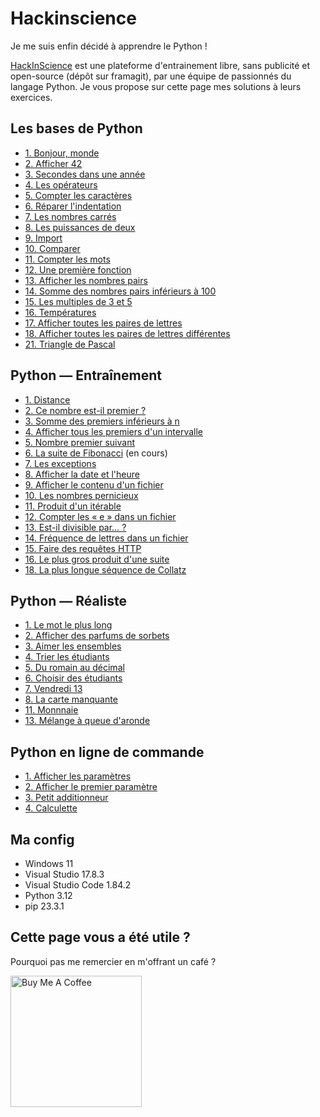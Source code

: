 # Hackinscience

Je me suis enfin décidé à apprendre le Python !

[HackInScience](https://www.hackinscience.org/) est une plateforme d'entrainement libre, sans publicité et open-source (dépôt sur framagit), par une équipe de passionnés du langage Python. Je vous propose sur cette page mes solutions à leurs exercices.

## Les bases de Python

* [1. Bonjour, monde](https://github.com/AlexisAmand/python/blob/master/Hackinscience/Bases/exercice-01.py)
* [2. Afficher 42](https://github.com/AlexisAmand/python/blob/master/Hackinscience/Bases/exercice-02.py)
* [3. Secondes dans une année](https://github.com/AlexisAmand/python/blob/master/Hackinscience/Bases/exercice-03.py)
* [4. Les opérateurs](https://github.com/AlexisAmand/python/blob/master/Hackinscience/Bases/exercice-04.py)
* [5. Compter les caractères](https://github.com/AlexisAmand/python/blob/master/Hackinscience/Bases/exercice-05.py)
* [6. Réparer l'indentation](https://github.com/AlexisAmand/python/blob/master/Hackinscience/Bases/exercice-06.py)
* [7. Les nombres carrés](https://github.com/AlexisAmand/python/blob/master/Hackinscience/Bases/exercice-07.py)
* [8. Les puissances de deux](https://github.com/AlexisAmand/python/blob/master/Hackinscience/Bases/exercice-08.py)
* [9. Import](https://github.com/AlexisAmand/python/blob/master/Hackinscience/Bases/exercice-09.py)
* [10. Comparer](https://github.com/AlexisAmand/python/blob/master/Hackinscience/Bases/exercice-10.py)
* [11. Compter les mots](https://github.com/AlexisAmand/python/blob/master/Hackinscience/Bases/exercice-11.py)
* [12. Une première fonction](https://github.com/AlexisAmand/python/blob/master/Hackinscience/Bases/exercice-12.py)
* [13. Afficher les nombres pairs](https://github.com/AlexisAmand/python/blob/master/Hackinscience/Bases/exercice-13.py)
* [14. Somme des nombres pairs inférieurs à 100](https://github.com/AlexisAmand/python/blob/master/Hackinscience/Bases/exercice-14.py)
* [15. Les multiples de 3 et 5](https://github.com/AlexisAmand/python/blob/master/Hackinscience/Bases/exercice-15.py)
* [16. Températures](https://github.com/AlexisAmand/python/blob/master/Hackinscience/Bases/exercice-16.py)
* [17. Afficher toutes les paires de lettres](https://github.com/AlexisAmand/python/blob/master/Hackinscience/Bases/exercice-17.py)
* [18. Afficher toutes les paires de lettres différentes](https://github.com/AlexisAmand/python/blob/master/Hackinscience/Bases/exercice-18.py)
* [21. Triangle de Pascal](https://github.com/AlexisAmand/python/blob/master/Hackinscience/Bases/exercice-21.py)

## Python — Entraînement

* [1. Distance](https://github.com/AlexisAmand/python/blob/master/Hackinscience/Entrainement/exercice-01.py)
* [2. Ce nombre est-il premier ?](https://github.com/AlexisAmand/python/blob/master/Hackinscience/Entrainement/exercice-02.py)
* [3. Somme des premiers inférieurs à n](https://github.com/AlexisAmand/python/blob/master/Hackinscience/Entrainement/exercice-03.py)
* [4. Afficher tous les premiers d'un intervalle](https://github.com/AlexisAmand/python/blob/master/Hackinscience/Entrainement/exercice-04.py)
* [5. Nombre premier suivant](https://github.com/AlexisAmand/python/blob/master/Hackinscience/Entrainement/exercice-05.py)
* [6. La suite de Fibonacci](https://github.com/AlexisAmand/python/blob/master/Hackinscience/Entrainement/exercice-06.py) (en cours)
* [7. Les exceptions](https://github.com/AlexisAmand/python/blob/master/Hackinscience/Entrainement/exercice-07.py)
* [8. Afficher la date et l'heure](https://github.com/AlexisAmand/python/blob/master/Hackinscience/Entrainement/exercice-08.py)
* [9. Afficher le contenu d'un fichier](https://github.com/AlexisAmand/python/blob/master/Hackinscience/Entrainement/exercice-09.py)
* [10. Les nombres pernicieux](https://github.com/AlexisAmand/python/blob/master/Hackinscience/Entrainement/exercice-10.py)
* [11. Produit d'un itérable](https://github.com/AlexisAmand/python/blob/master/Hackinscience/Entrainement/exercice-11.py)
* [12. Compter les « e » dans un fichier](https://github.com/AlexisAmand/python/blob/master/Hackinscience/Entrainement/exercice-12.py)
* [13. Est-il divisible par… ?](https://github.com/AlexisAmand/python/blob/master/Hackinscience/Entrainement/exercice-13.py)
* [14. Fréquence de lettres dans un fichier](https://github.com/AlexisAmand/python/blob/master/Hackinscience/Entrainement/exercice-14.py)
* [15. Faire des requêtes HTTP](https://github.com/AlexisAmand/python/blob/master/Hackinscience/Entrainement/exercice-15.py)
* [16. Le plus gros produit d'une suite](https://github.com/AlexisAmand/python/blob/master/Hackinscience/Entrainement/exercice-16.py)
* [18. La plus longue séquence de Collatz](https://github.com/AlexisAmand/python/blob/master/Hackinscience/Entrainement/exercice-18.py)

## Python — Réaliste

* [1. Le mot le plus long](https://github.com/AlexisAmand/python/blob/master/Hackinscience/Realiste/exercice-01.py)
* [2. Afficher des parfums de sorbets](https://github.com/AlexisAmand/python/blob/master/Hackinscience/Realiste/exercice-02.py)
* [3. Aimer les ensembles](https://github.com/AlexisAmand/python/blob/master/Hackinscience/Realiste/exercice-03.py)
* [4. Trier les étudiants](https://github.com/AlexisAmand/python/blob/master/Hackinscience/Realiste/exercice-04.py)
* [5. Du romain au décimal](https://github.com/AlexisAmand/python/blob/master/Hackinscience/Realiste/exercice-05.py)
* [6. Choisir des étudiants](https://github.com/AlexisAmand/python/blob/master/Hackinscience/Realiste/exercice-06.py)
* [7. Vendredi 13](https://github.com/AlexisAmand/python/blob/master/Hackinscience/Realiste/exercice-07.py)
* [8. La carte manquante](https://github.com/AlexisAmand/python/blob/master/Hackinscience/Realiste/exercice-08.py)
* [11. Monnnaie](https://github.com/AlexisAmand/python/blob/master/Hackinscience/Realiste/exercice-11.py)
* [13. Mélange à queue d'aronde](https://github.com/AlexisAmand/python/blob/master/Hackinscience/Realiste/exercice-13.py)

## Python en ligne de commande

* [1. Afficher les paramètres](https://github.com/AlexisAmand/python/blob/master/Hackinscience/Commande/exercice-01.py)
* [2. Afficher le premier paramètre](https://github.com/AlexisAmand/python/blob/master/Hackinscience/Commande/exercice-02.py)
* [3. Petit additionneur](https://github.com/AlexisAmand/python/blob/master/Hackinscience/Commande/exercice-03.py)
* [4. Calculette](https://github.com/AlexisAmand/python/blob/master/Hackinscience/Commande/exercice-03.py)

##  Ma config

* Windows 11
* Visual Studio 17.8.3   
* Visual Studio Code 1.84.2
* Python 3.12
* pip 23.3.1

## Cette page vous a été utile ?

Pourquoi pas me remercier en m'offrant un café ?

<a href="https://www.buymeacoffee.com/alexisamand" target="_blank"><img src="https://cdn.buymeacoffee.com/buttons/v2/default-blue.png" alt="Buy Me A Coffee" width="210" ></a>





